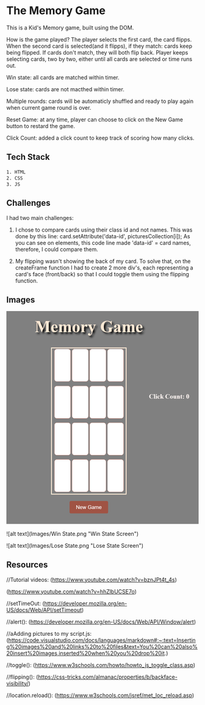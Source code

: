 # The Memory Game
This is a Kid's Memory game, built using the DOM.

How is the game played?
The player selects the first card, the card flipps. When the second card is selected(and it flipps), if they match: cards keep being flipped. If cards don't match, they will both flip back. Player keeps selecting cards, two by two, either until all cards are selected or time runs out.

Win state: all cards are matched within timer.

Lose state: cards are not macthed within timer.

Multiple rounds: cards will be automaticly shuffled and ready to play again when current game round is over.

Reset Game: at any time, player can choose to click on the New Game button to restard the game.

Click Count: added a click count to keep track of scoring how many clicks. 

## Tech Stack
    1. HTML
    2. CSS
    3. JS

## Challenges
I had two main challenges:
1. I chose to compare cards using their class id and not names. This was done by this line: card.setAttribute('data-id', picturesCollection[i]);
As you can see on elements, this code line made 'data-id' = card names, therefore, I could compare them.

2. My flipping wasn't showing the back of my card. To solve that, on the createFrame function I had to create 2 more div's, each representing a card's face (front/back) so that I could toggle them using the flipping function.

## Images
![alt text](Images/GameSartScreen.png "Memory Game Start Screen")

![alt text](Images/Win State.png "Win State Screen")

![alt text](Images/Lose State.png "Lose State Screen")

## Resources

//Tutorial videos: 
(https://www.youtube.com/watch?v=bznJPt4t_4s)

(https://www.youtube.com/watch?v=hhZlbUCSE7o)

//setTimeOut: 
(https://developer.mozilla.org/en-US/docs/Web/API/setTimeout)

//alert():
(https://developer.mozilla.org/en-US/docs/Web/API/Window/alert)

//aAdding pictures to my script.js:
(https://code.visualstudio.com/docs/languages/markdown#:~:text=Inserting%20images%20and%20links%20to%20files&text=You%20can%20also%20insert%20images,inserted%20when%20you%20drop%20it.)

//toggle():
(https://www.w3schools.com/howto/howto_js_toggle_class.asp)

//flipping():
(https://css-tricks.com/almanac/properties/b/backface-visibility/)

//location.reload():
(https://www.w3schools.com/jsref/met_loc_reload.asp)